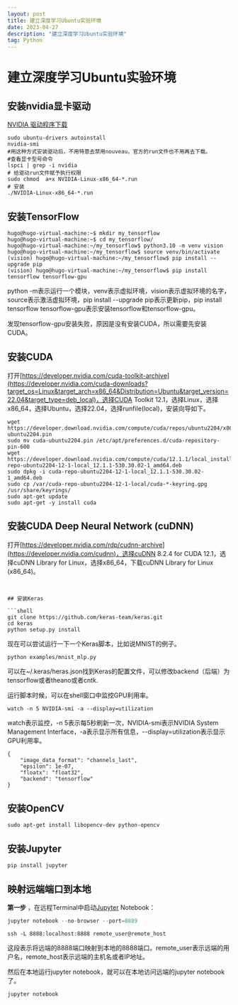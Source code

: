```yaml
---
layout: post
title: 建立深度学习Ubuntu实验环境
date: 2023-04-27
description: "建立深度学习Ubuntu实验环境"
tag: Python
---
```

# 建立深度学习Ubuntu实验环境

## 安装nvidia显卡驱动

[NVIDIA 驱动程序下载](https://www.nvidia.cn/Download/index.aspx?lang=cn)

```shell
sudo ubuntu-drivers autoinstall
nvidia-smi
#用这种方式安装驱动后，不用特意去禁用nouveau，官方的run文件也不用再去下载。
#查看显卡型号命令 
lspci | grep -i nvidia 
# 给驱动run文件赋予执行权限
sudo chmod  a+x NVIDIA-Linux-x86_64-*.run
# 安装
./NVIDIA-Linux-x86_64-*.run
```


## 安装TensorFlow
```shell
hugo@hugo-virtual-machine:~$ mkdir my_tensorflow
hugo@hugo-virtual-machine:~$ cd my_tensorflow/
hugo@hugo-virtual-machine:~/my_tensorflow$ python3.10 -m venv vision
hugo@hugo-virtual-machine:~/my_tensorflow$ source venv/bin/activate
(vision) hugo@hugo-virtual-machine:~/my_tensorflow$ pip install --upgrade pip
(vision) hugo@hugo-virtual-machine:~/my_tensorflow$ pip install tensorflow tensorflow-gpu
```

python -m表示运行一个模块，venv表示虚拟环境，vision表示虚拟环境的名字，source表示激活虚拟环境，pip install --upgrade pip表示更新pip，pip install tensorflow tensorflow-gpu表示安装tensorflow和tensorflow-gpu。

发现tensorflow-gpu安装失败，原因是没有安装CUDA，所以需要先安装CUDA。

## 安装CUDA

打开[https://developer.nvidia.com/cuda-toolkit-archive](https://developer.nvidia.com/cuda-downloads?target_os=Linux&target_arch=x86_64&Distribution=Ubuntu&target_version=22.04&target_type=deb_local)，选择CUDA Toolkit 12.1，选择Linux，选择x86_64，选择Ubuntu，选择22.04，选择runfile(local)，安装向导如下。

```shell
wget https://developer.download.nvidia.com/compute/cuda/repos/ubuntu2204/x86_64/cuda-ubuntu2204.pin
sudo mv cuda-ubuntu2204.pin /etc/apt/preferences.d/cuda-repository-pin-600
wget https://developer.download.nvidia.com/compute/cuda/12.1.1/local_installers/cuda-repo-ubuntu2204-12-1-local_12.1.1-530.30.02-1_amd64.deb
sudo dpkg -i cuda-repo-ubuntu2204-12-1-local_12.1.1-530.30.02-1_amd64.deb
sudo cp /var/cuda-repo-ubuntu2204-12-1-local/cuda-*-keyring.gpg /usr/share/keyrings/
sudo apt-get update
sudo apt-get -y install cuda
```

## 安装CUDA Deep Neural Network (cuDNN)

打开[https://developer.nvidia.com/rdp/cudnn-archive](https://developer.nvidia.com/cudnn)，选择cuDNN 8.2.4 for CUDA 12.1，选择cuDNN Library for Linux，选择x86_64，下载cuDNN Library for Linux (x86_64)。

```shell


## 安装Keras

```shell
git clone https://github.com/keras-team/keras.git
cd keras
python setup.py install
```

现在可以尝试运行一下一个Keras脚本，比如说MNIST的例子。

```shell
python examples/mnist_mlp.py
```

可以在~/.keras/heras.json找到Keras的配置文件，可以修改backend（后端）为tensorflow或者theano或者cntk.

运行脚本时候，可以在shell窗口中监控GPU利用率。

```shell
watch -n 5 NVIDIA-smi -a --display=utilization
```

watch表示监控，-n 5表示每5秒刷新一次，NVIDIA-smi表示NVIDIA System Management Interface，-a表示显示所有信息，--display=utilization表示显示GPU利用率。

```shell
{
    "image_data_format": "channels_last",
    "epsilon": 1e-07,
    "floatx": "float32",
    "backend": "tensorflow"
}
```

## 安装OpenCV

```shell
sudo apt-get install libopencv-dev python-opencv
```

## 安装Jupyter

```shell
pip install jupyter
```

## 映射远端端口到本地


 **第一步** ，在远程Terminal中启动[Jupyter](https://so.csdn.net/so/search?q=Jupyter&spm=1001.2101.3001.7020) Notebook：

```python
jupyter notebook --no-browser --port=8889
```


```shell
ssh -L 8888:localhost:8888 remote_user@remote_host
```

这段表示将远端的8888端口映射到本地的8888端口。remote_user表示远端的用户名，remote_host表示远端的主机名或者IP地址。

然后在本地运行jupyter notebook，就可以在本地访问远端的jupyter notebook了。

```shell
jupyter notebook
```
